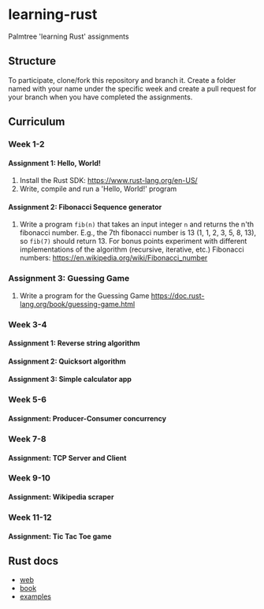 # learning-rust
Palmtree 'learning Rust' assignments

## Structure
To participate, clone/fork this repository and branch it. Create a folder named with your name under the specific week and create a pull request for your branch when you have completed the assignments.

## Curriculum

### Week 1-2
#### Assignment 1: Hello, World!
1. Install the Rust SDK: https://www.rust-lang.org/en-US/
2. Write, compile and run a 'Hello, World!' program

#### Assignment 2: Fibonacci Sequence generator
1. Write a program `fib(n)` that takes an input integer `n` and returns the n'th fibonacci number. E.g., the 7th fibonacci number is 13 (1, 1, 2, 3, 5, 8, 13), so `fib(7)` should return 13. For bonus points experiment with different implementations of the algorithm (recursive, iterative, etc.)
Fibonacci numbers: https://en.wikipedia.org/wiki/Fibonacci_number

### Assignment 3: Guessing Game
1. Write a program for the Guessing Game https://doc.rust-lang.org/book/guessing-game.html

### Week 3-4
#### Assignment 1: Reverse string algorithm
#### Assignment 2: Quicksort algorithm
#### Assignment 3: Simple calculator app

### Week 5-6
#### Assignment: Producer-Consumer concurrency

### Week 7-8
#### Assignment: TCP Server and Client

### Week 9-10
#### Assignment: Wikipedia scraper

### Week 11-12
#### Assignment: Tic Tac Toe game

## Rust docs
  * [web](https://www.rust-lang.org)
  * [book](https://doc.rust-lang.org/book/)
  * [examples](http://rustbyexample.com/)
